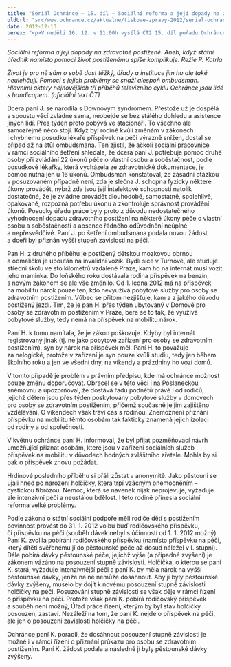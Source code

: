```yaml
---
title: "Seriál Ochránce – 15. díl – Sociální reforma a její dopady na zdravotně postižené"
oldUrl: "src/www.ochrance.cz/aktualne/tiskove-zpravy-2012/serial-ochrance-15-dil-socialni-reforma-a-jeji-dopady-na-zdravotne-postizene"
date: 2012-12-13
perex: "<p>V neděli 16. 12. v 11:00h vysílá ČT2 15. díl pořadu Ochránce, tentokrát o tom, jak sociální reforma dopadá na lidi se zdravotním postižením. Reprízu dílu uvidíte na ČT2 v úterý 18. 12. v 9:05h.</p>"
---
```


<!-- imported from the old website -->

<p><em>Sociální reforma a její dopady na zdravotně postižené. Aneb, když státní úředník namísto pomoci život postiženému spíše komplikuje. Režie P. Kotrla</em></p><p><em>Život je pro ně sám o sobě dost těžký, úřady a instituce jim ho ale také neulehčují. Pomoci s jejich problémy se snaží alespoň ombudsman. Hlavními aktéry nejnovějších tří příběhů televizního cyklu Ochránce jsou lidé s handicapem. (oficiální text ČT)</em></p><p>Dcera paní J. se narodila s Downovým syndromem. Přestože už je dospělá a spoustu věcí zvládne sama, neobejde se bez stálého dohledu a asistence jiných lidí. Přes týden proto pobývá ve stacionáři. To všechno ale samozřejmě něco stojí. Když byl rodině kvůli změnám v zákonech i chybnému posudku lékaře příspěvek na péči výrazně snížen, dostal se případ až na stůl ombudsmana. Ten zjistil, že ačkoli sociální pracovnice v rámci sociálního šetření shledala, že dcera paní J. potřebuje pomoc druhé osoby při zvládání 22 úkonů péče o vlastní osobu a soběstačnost, podle posudkové lékařky, která vycházela ze zdravotnické dokumentace, je pomoc nutná jen u 16 úkonů. Ombudsman konstatoval, že zásadní otázkou v posuzovaném případně není, zda je slečna J. schopna fyzicky některé úkony provádět, nýbrž zda jsou její intelektové schopnosti natolik dostatečné, že je zvládne provádět dlouhodobě, samostatně, spolehlivě, opakovaně, rozpozná potřebu úkonu a zkontroluje správnost provádění úkonů. Posudky úřadu práce byly proto z důvodu nedostatečného vyhodnocení dopadu zdravotního postižení na některé úkony péče o vlastní osobu a soběstačnosti a absence řádného odůvodnění neúplné a nepřesvědčivé. Paní J. po šetření ombudsmana podala novou žádost a dceři byl přiznán vyšší stupeň závislosti na péči.</p><p>Pan H. z druhého příběhu je postižený dětskou mozkovou obrnou a odmalička je upoután na invalidní vozík. Bydlí sice v Turnově, ale studuje střední školu ve sto kilometrů vzdálené Praze, kam ho na internát musí vozit jeho maminka. Do loňského roku dostávala rodina příspěvek na benzín, s novým zákonem se ale vše změnilo. Od 1. ledna 2012 má na příspěvek na mobilitu nárok pouze ten, kdo nevyužívá pobytové služby pro osoby se zdravotním postižením. Vůbec se přitom nezjišťuje, kam a z jakého důvodu postižený jezdí. Tím, že je pan H. přes týden ubytovaný v Domově pro osoby se zdravotním postižením v Praze, bere se to tak, že využívá pobytové služby, tedy nemá na příspěvek na mobilitu nárok.</p><p>Paní H. k tomu namítala, že je zákon poškozuje. Kdyby byl internát registrovaný jinak (tj. ne jako pobytové zařízení pro osoby se zdravotním postižením), syn by nárok na příspěvek měl. Paní H. to považuje za nelogické, protože v zařízení je syn pouze kvůli studiu, tedy jen během školního roku a jen ve všední dny, na víkendy a prázdniny ho vozí domů.</p><p>V tomto případě je problém v právním předpisu, kde má ochránce možnost pouze změnu doporučovat. Obracel se v této věci i na Poslaneckou sněmovnu a upozorňoval, že dostává řadu podnětů právě i od rodičů, jejichž dětem jsou přes týden poskytovány pobytové služby v domovech pro osoby se zdravotním postižením, přičemž současně je jim zajištěno vzdělávání. O víkendech však tráví čas s rodinou. Znemožnění přiznání příspěvku na mobilitu těmto osobám tak fakticky znamená jejich izolaci od rodiny a od společnosti.</p><p>V květnu ochránce paní H. informoval, že byl přijat pozměňovací návrh umožňující přiznat osobám, které jsou v zařízení sociálních služeb příspěvek na mobilitu v důvodech hodných zvláštního zřetele. Mohla by si pak o příspěvek znovu požádat.</p><p>Hrdinové posledního příběhu si přáli zůstat v anonymitě. Jako pěstouni se ujali hned po narození holčičky, která trpí vzácným onemocněním – cystickou fibrózou. Nemoc, která se navenek nijak neprojevuje, vyžaduje ale intenzívní péči a neustálou bdělost. I této rodině přinesla sociální reforma velké problémy.</p><p>Podle zákona o státní sociální podpoře měli rodiče dětí s postižením povinnost provést do 31. 1. 2012 volbu buď rodičovského příspěvku, či příspěvku na péči (souběh dávek nebyl s účinností od 1. 1. 2012 možný). Paní K. zvolila pobírání rodičovského příspěvku (namísto příspěvku na péči, který dítěti svěřenému jí do pěstounské péče až dosud náležel v I. stupni). Dále pobírá dávky pěstounské péče, jejichž výše (a případné zvýšení) je zákonem vázáno na posouzení stupně závislosti. Holčička, o kterou se paní K. stará, vyžaduje intenzivnější péči a paní K. by měla nárok na vyšší pěstounské dávky, jenže na ně nemůže dosáhnout. Aby jí byly pěstounské dávky zvýšeny, muselo by dojít k novému posouzení stupně závislosti holčičky na péči. Posuzování stupně závislosti se však děje v rámci řízení o příspěvku na péči. Protože však paní K. pobírá rodičovský příspěvek a souběh není možný, Úřad práce řízení, kterým by byl stav holčičky posouzen, zastaví. Nezáleží na tom, že paní K. nejde o příspěvek na péči, ale jen o posouzení závislosti holčičky na péči.</p><p>Ochránce paní K. poradil, že dosáhnout posouzení stupně závislosti je možné i v rámci řízení o přiznání průkazu pro osobu se zdravotním postižením. Paní K. žádost podala a následně jí byly pěstounské dávky zvýšeny.</p>
